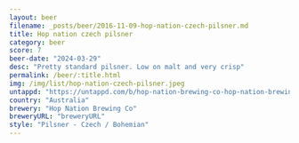 ```yaml
---
layout: beer
filename: _posts/beer/2016-11-09-hop-nation-czech-pilsner.md
title: Hop nation czech pilsner
category: beer
score: 7
beer-date: "2024-03-29"
desc: "Pretty standard pilsner. Low on malt and very crisp"
permalink: /beer/:title.html
img: /img/list/hop-nation-czech-pilsner.jpeg
untappd: "https://untappd.com/b/hop-nation-brewing-co-hop-nation-brewing-co-czech-pilsner/5531088"
country: "Australia"
brewery: "Hop Nation Brewing Co"
breweryURL: "breweryURL"
style: "Pilsner - Czech / Bohemian"
---
```

